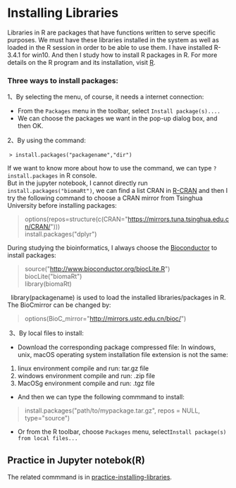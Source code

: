 # Installing Libraries
   Libraries in R are packages that have functions written to serve specific purposes. We must have these libraries installed in the system as well as loaded in the R session in order to be able to use them. I have installed R-3.4.1 for win10. And then I study how to install R packages in R. For more details on the R program and its installation, visit [R](https://www.r-project.org/).
### Three ways to install packages:
   1、By selecting the menu, of course, it needs a internet connection:
  * From the `Packages` menu in the toolbar, select `Install package(s)....`
  * We can choose the packages we want in the pop-up dialog box, and then OK.
   
   2、By using the command: 
  
  `> install.packages("packagename","dir")`
  
   If we want to know more about how to use the command, we can type `?install.packages` in R console.  
   But in the jupyter notebook, I cannot directly run `install.packages("biomaRt")`, we can find a list CRAN in [R-CRAN](https://cran.r-project.org/mirrors.html) and then I try the following command to choose a CRAN mirror from Tsinghua University before installing packages:
  
  > options(repos=structure(c(CRAN="https://mirrors.tuna.tsinghua.edu.cn/CRAN/")))  
  > install.packages("dplyr")

   During studying the bioinformatics, I always choose the [Bioconductor](http://www.bioconductor.org/) to install packages:
  
  > source("http://www.bioconductor.org/biocLite.R") <br>
  > biocLite("biomaRt") <br>
  > library(biomaRt) <br>
  
   library(packagename) is used to load the installed libraries/packages in R. The BioCmirror can be changed by:
  
  > options(BioC_mirror="http://mirrors.ustc.edu.cn/bioc/")
  
  3、By local files to install:
  * Download the corresponding package compressed file: In windows, unix, macOS operating system installation file extension is not the same: 
  1) linux environment compile and run: tar.gz file
  2) windows environment compile and run: .zip file
  3) MacOSg environment compile and run: .tgz file
  
  * And then we can type the following commmand to install:
  
  > install.packages("path/to/mypackage.tar.gz", repos = NULL, type="source")
  
  * Or from the R toolbar, choose `Packages` menu, select`Install package(s) from local files...`
  
  ## Practice in Jupyter notebok(R)
  The related commmand is in [practice-installing-libraries](https://github.com/Chengshu21/bio-start-with-R/blob/master/R/practice-installing%20libraries.r).
